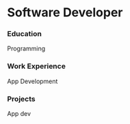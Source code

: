 # Software Developer

### Education
Programming

### Work Experience
App Development


### Projects
App dev
